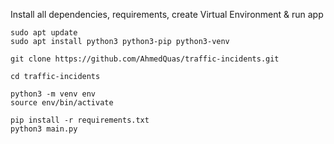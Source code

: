 Install all dependencies, requirements, create Virtual Environment & run app

```
sudo apt update
sudo apt install python3 python3-pip python3-venv

git clone https://github.com/AhmedQuas/traffic-incidents.git

cd traffic-incidents

python3 -m venv env
source env/bin/activate

pip install -r requirements.txt
python3 main.py
```